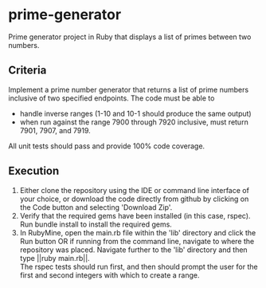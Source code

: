# prime-generator
Prime generator project in Ruby that displays a list of primes between two numbers.

## Criteria
Implement a prime number generator that returns a list of prime numbers inclusive of two specified endpoints.
The code must be able to 
- handle inverse ranges (1-10 and 10-1 should produce the same output)
- when run against the range 7900 through 7920 inclusive, must 
return 7901, 7907, and 7919.

All unit tests should pass and provide 100% code coverage.

## Execution
1. Either clone the repository using the IDE or command line interface of your choice, or download the code directly from github by clicking on the Code button and selecting 'Download Zip'.
2. Verify that the required gems have been installed (in this case, rspec). Run bundle install to install the required gems.
3. In RubyMine, open the main.rb file within the 'lib' directory and click the Run button OR if running from the command line, navigate to where the repository was placed. Navigate further to the 'lib' directory and then type ||ruby main.rb||.  
The rspec tests should run first, and then should prompt the user for the first and second integers with which to create a range.
